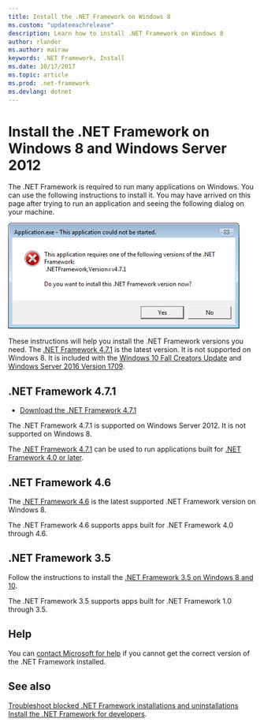 ```yaml
---
title: Install the .NET Framework on Windows 8
ms.custom: "updateeachrelease"
description: Learn how to install .NET Framework on Windows 8
author: rlander
ms.author: mairaw
keywords: .NET Framework, Install
ms.date: 10/17/2017
ms.topic: article
ms.prod: .net-framework
ms.devlang: dotnet
---
```


# Install the .NET Framework on Windows 8 and Windows Server 2012

The .NET Framework is required to run many applications on Windows. You can use the following instructions to install it. You may have arrived on this page after trying to run an application and seeing the following dialog on your machine.

![This application could not be started](./media/this-application-could-not-be-started.png)

These instructions will help you install the .NET Framework versions you need. The [.NET Framework 4.7.1](https://www.microsoft.com/net/framework/versions/net471?utm_source=ms-docs&utm_medium=referral) is the latest version. It is not supported on Windows 8. It is included with the [Windows 10 Fall Creators Update](https://www.microsoft.com/software-download/windows10) and [Windows Server 2016 Version 1709](https://docs.microsoft.com/windows-server/get-started/get-started-with-1709).

## .NET Framework 4.7.1

* [Download the .NET Framework 4.7.1](https://www.microsoft.com/net/framework/versions/net471?utm_source=ms-docs&utm_medium=referral)

The .NET Framework 4.7.1 is supported on Windows Server 2012. It is not supported on Windows 8.

The [.NET Framework 4.7.1](https://www.microsoft.com/net/framework/versions/net471?utm_source=ms-docs&utm_medium=referral) can be used to run applications built for [.NET Framework 4.0 or later](https://www.microsoft.com/net/download/framework).

## .NET Framework 4.6

The [.NET Framework 4.6](https://www.microsoft.com/en-us/download/details.aspx?id=48130) is the latest supported .NET Framework version on Windows 8.

The .NET Framework 4.6 supports apps built for .NET Framework 4.0 through 4.6.

## .NET Framework 3.5

Follow the instructions to install the [.NET Framework 3.5 on Windows 8 and 10](dotnet-35-windows-10.md).

The .NET Framework 3.5 supports apps built for .NET Framework 1.0 through 3.5.

## Help

You can [contact Microsoft for help](mailto:dotnet-install-help@service.microsoft.com?subject=Install-Help) if you cannot get the correct version of the .NET Framework installed.

## See also

[Troubleshoot blocked .NET Framework installations and uninstallations](troubleshoot-blocked-installations-and-uninstallations.md)   
[Install the .NET Framework for developers](guide-for-developers.md).
